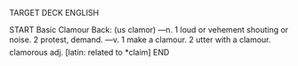 TARGET DECK
ENGLISH

START
Basic
Clamour
Back: (us clamor) —n. 1 loud or vehement shouting or noise. 2 protest, demand. —v. 1 make a clamour. 2 utter with a clamour.  clamorous adj. [latin: related to *claim]
END

